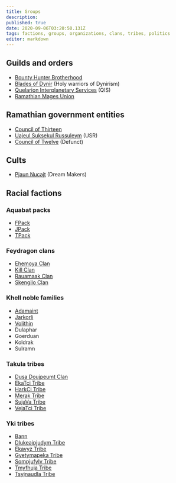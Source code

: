 ```yaml
---
title: Groups
description: 
published: true
date: 2020-09-06T03:20:50.131Z
tags: factions, groups, organizations, clans, tribes, politics
editor: markdown
---
```


## Guilds and orders

- [Bounty Hunter Brotherhood](/groups/bounty-hunter-brotherhood)
- [Blades of Dynir](/groups/blades-of-dynir) (Holy warriors of Dynirism)
- [Quelarion Interplanetary Services](/groups/quelarion-interplanetary-services) (QIS)
- [Ramathian Mages Union](/groups/ramathian-mages-union)

## Ramathian government entities

- [Council of Thirteen](/groups/council-of-twelve)
- [Uajeul Suksekul Russuleym](/groups/military) (USR)
- [Council of Twelve](/groups/council-of-twelve) (Defunct)

## Cults

- [Pjaun Nucajt](/groups/pjaun-nucajt) (Dream Makers)

## Racial factions

### Aquabat packs

- [FPack](/genealogy/fpack)
- [JPack](/genealogy/jpack)
- [TPack](/genealogy/tpack)

### Feydragon clans

- [Ehemoya Clan](/genealogy/ehemoya-clan)
- [Kill Clan](/genealogy/kill-clan)
- [Rauamaak Clan](/genealogy/rauamaak-clan)
- [Skengilo Clan](/genealogy/skengilo-clan)

### Khell noble families

- [Adamaint](/genealogy/adamaint)
- [Jarkorli](/genealogy/jarkorli)
- [Volithin](/genealogy/volithin)
- Dulaphar
- Goerduan
- Koldrak
- Sulramn

### Takula tribes

- [Dusa Doujpeumt Clan](/genealogy/dusa-doujpeumt-clan)
- [EkaTci Tribe](/genealogy/ekatci-tribe)
- [HarkCi Tribe](/genealogy/harkci-tribe)
- [Merak Tribe](/genealogy/merak-tribe)
- [SujaVa Tribe](/genealogy/sujava-tribe)
- [VejaTci Tribe](/genealogy/vejatci-tribe)

### Yki tribes

- [Bann](/genealogy/bann)
- [Dlukeajpjudym Tribe](/genealogy/dlukeajpjudym-tribe)
- [Ekavyz Tribe](/genealogy/ekavyz-tribe)
- [Gyetymapeka Tribe](/genealogy/gyetymapeka-tribe)
- [Sompjufylv Tribe](/genealogy/sompjufylv-tribe)
- [Tmyfhuja Tribe](/genealogy/tmyfhuja-tribe)
- [Tsyjnaudla Tribe](/genealogy/tsyjnaudla-tribe)
